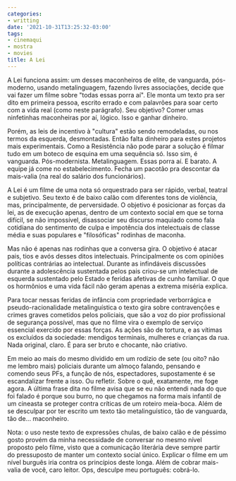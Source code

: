 ```yaml
---
categories:
- writting
date: '2021-10-31T13:25:32-03:00'
tags:
- cinemaqui
- mostra
- movies
title: A Lei
---
```


A Lei funciona assim: um desses maconheiros de elite, de vanguarda, pós-moderno, usando metalinguagem, fazendo livres associações, decide que vai fazer um filme sobre "todas essas porra aí". Ele monta um texto pra ser dito em primeira pessoa, escrito errado e com palavrões para soar certo com a vida real (como neste parágrafo). Seu objetivo? Comer umas ninfetinhas maconheiras por aí, lógico. Isso e ganhar dinheiro.

Porém, as leis de incentivo à "cultura" estão sendo remodeladas, ou nos termos da esquerda, desmontadas. Então falta dinheiro para estes projetos mais experimentais. Como a Resistência não pode parar a solução é filmar tudo em um boteco de esquina em uma sequência só. Isso sim, é vanguarda. Pós-modernista. Metalinguagem. Essas porra aí. E barato. A equipe já come no estabelecimento. Fecha um pacotão pra descontar da mais-valia (na real do salário dos funcionários).

A Lei é um filme de uma nota só orquestrado para ser rápido, verbal, teatral e subjetivo. Seu texto é de baixo calão com diferentes tons de violência, mas, principalmente, de perversidade. O objetivo é posicionar as forças da lei, as de execução apenas, dentro de um contexto social em que se torna difícil, se não impossível, disassociar seu discurso maquiado como fala cotidiana do sentimento de culpa e impotência dos intelectuais de classe média e suas populares e "filosóficas" rodinhas de maconha.

Mas não é apenas nas rodinhas que a conversa gira. O objetivo é atacar pais, tios e avós desses ditos intelectuais. Principalmente os com opiniões políticas contrárias ao intelectual. Durante as infindáveis discussões durante a adolescência sustentada pelos pais criou-se um intelectual de esquerda sustentado pelo Estado e feridas afetivas de cunho familiar. O que os hormônios e uma vida fácil não geram apenas a extrema miséria explica.

Para tocar nessas feridas de infância com propriedade verborrágica e pseudo-racionalidade metalinguística o texto gira sobre contravenções e crimes graves cometidos pelos policiais, que são a voz do pior profissional de segurança possível, mas que no filme vira o exemplo de serviço essencial exercido por essas forças. As ações são de tortura, e as vítimas os excluídos da sociedade: mendigos terminais, mulheres e crianças da rua. Nada original, claro. É para ser bruto e chocante, não criativo.

Em meio ao mais do mesmo dividido em um rodízio de sete (ou oito? não me lembro mais) policiais durante um almoço falando, pensando e comendo seus PFs, a função de nós, espectadores, supostamente é se escandalizar frente a isso. Ou refletir. Sobre o quê, exatamente, me foge agora. A última frase dita no filme avisa que se eu não entendi nada do que foi falado é porque sou burro, no que chegamos na forma mais infantil de um cineasta se proteger contra críticas de um roteiro meia-boca. Além de se desculpar por ter escrito um texto tão metalinguístico, tão de vanguarda, tão de... maconheiro.

Nota: o uso neste texto de expressões chulas, de baixo calão e de péssimo gosto provém da minha necessidade de conversar no mesmo nível proposto pelo filme, visto que a comunicação literária deve sempre partir do pressuposto de manter um contexto social único. Explicar o filme em um nível burguês iria contra os princípios deste longa. Além de cobrar mais-valia de você, caro leitor. Ops, desculpe meu português: cobrá-lo.